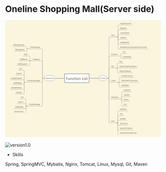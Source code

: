 # Oneline Shopping Mall(Server side)
![FunctionList](./FunctionList.png)

![version1.0](https://img.shields.io/badge/mall-v1.0-brightgreen.svg)

- Skills

Spring, SpringMVC, Mybatis, Nginx, Tomcat, Linux, Mysql, Git, Maven

